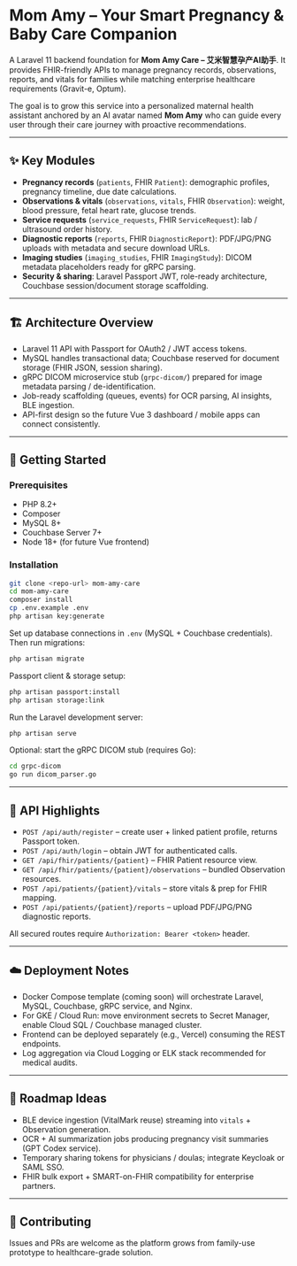 # Mom Amy – Your Smart Pregnancy & Baby Care Companion

A Laravel 11 backend foundation for **Mom Amy Care – 艾米智慧孕产AI助手**. It provides FHIR-friendly APIs to manage pregnancy records, observations, reports, and vitals for families while matching enterprise healthcare requirements (Gravit-e, Optum).

The goal is to grow this service into a personalized maternal health assistant anchored by an AI avatar named **Mom Amy** who
can guide every user through their care journey with proactive recommendations.

---

## ✨ Key Modules

- **Pregnancy records** (`patients`, FHIR `Patient`): demographic profiles, pregnancy timeline, due date calculations.
- **Observations & vitals** (`observations`, `vitals`, FHIR `Observation`): weight, blood pressure, fetal heart rate, glucose trends.
- **Service requests** (`service_requests`, FHIR `ServiceRequest`): lab / ultrasound order history.
- **Diagnostic reports** (`reports`, FHIR `DiagnosticReport`): PDF/JPG/PNG uploads with metadata and secure download URLs.
- **Imaging studies** (`imaging_studies`, FHIR `ImagingStudy`): DICOM metadata placeholders ready for gRPC parsing.
- **Security & sharing**: Laravel Passport JWT, role-ready architecture, Couchbase session/document storage scaffolding.

---

## 🏗️ Architecture Overview

- Laravel 11 API with Passport for OAuth2 / JWT access tokens.
- MySQL handles transactional data; Couchbase reserved for document storage (FHIR JSON, session sharing).
- gRPC DICOM microservice stub (`grpc-dicom/`) prepared for image metadata parsing / de-identification.
- Job-ready scaffolding (queues, events) for OCR parsing, AI insights, BLE ingestion.
- API-first design so the future Vue 3 dashboard / mobile apps can connect consistently.

---

## 🚀 Getting Started

### Prerequisites

- PHP 8.2+
- Composer
- MySQL 8+
- Couchbase Server 7+
- Node 18+ (for future Vue frontend)

### Installation

```bash
git clone <repo-url> mom-amy-care
cd mom-amy-care
composer install
cp .env.example .env
php artisan key:generate
```

Set up database connections in `.env` (MySQL + Couchbase credentials). Then run migrations:

```bash
php artisan migrate
```

Passport client & storage setup:

```bash
php artisan passport:install
php artisan storage:link
```

Run the Laravel development server:

```bash
php artisan serve
```

Optional: start the gRPC DICOM stub (requires Go):

```bash
cd grpc-dicom
go run dicom_parser.go
```

---

## 🔑 API Highlights

- `POST /api/auth/register` – create user + linked patient profile, returns Passport token.
- `POST /api/auth/login` – obtain JWT for authenticated calls.
- `GET /api/fhir/patients/{patient}` – FHIR Patient resource view.
- `GET /api/fhir/patients/{patient}/observations` – bundled Observation resources.
- `POST /api/patients/{patient}/vitals` – store vitals & prep for FHIR mapping.
- `POST /api/patients/{patient}/reports` – upload PDF/JPG/PNG diagnostic reports.

All secured routes require `Authorization: Bearer <token>` header.

---

## ☁️ Deployment Notes

- Docker Compose template (coming soon) will orchestrate Laravel, MySQL, Couchbase, gRPC service, and Nginx.
- For GKE / Cloud Run: move environment secrets to Secret Manager, enable Cloud SQL / Couchbase managed cluster.
- Frontend can be deployed separately (e.g., Vercel) consuming the REST endpoints.
- Log aggregation via Cloud Logging or ELK stack recommended for medical audits.

---

## 🧭 Roadmap Ideas

- BLE device ingestion (VitalMark reuse) streaming into `vitals` + Observation generation.
- OCR + AI summarization jobs producing pregnancy visit summaries (GPT Codex service).
- Temporary sharing tokens for physicians / doulas; integrate Keycloak or SAML SSO.
- FHIR bulk export + SMART-on-FHIR compatibility for enterprise partners.

---

## 🤝 Contributing

Issues and PRs are welcome as the platform grows from family-use prototype to healthcare-grade solution.
